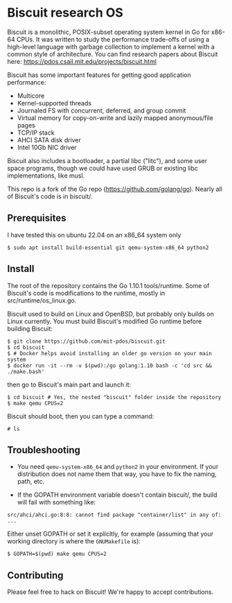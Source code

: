 # Biscuit research OS

Biscuit is a monolithic, POSIX-subset operating system kernel in Go for x86-64
CPUs. It was written to study the performance trade-offs of using a high-level
language with garbage collection to implement a kernel with a common style of
architecture. You can find research papers about Biscuit here:
https://pdos.csail.mit.edu/projects/biscuit.html

Biscuit has some important features for getting good application performance:
- Multicore
- Kernel-supported threads
- Journaled FS with concurrent, deferred, and group commit
- Virtual memory for copy-on-write and lazily mapped anonymous/file pages
- TCP/IP stack
- AHCI SATA disk driver
- Intel 10Gb NIC driver

Biscuit also includes a bootloader, a partial libc ("litc"), and some user
space programs, though we could have used GRUB or existing libc
implementations, like musl.

This repo is a fork of the Go repo (https://github.com/golang/go).  Nearly all
of Biscuit's code is in biscuit/.

## Prerequisites
I have tested this on ubuntu 22.04 on an x86_64 system only
```
$ sudo apt install build-essential git qemu-system-x86_64 python2
```

## Install

The root of the repository contains the Go 1.10.1 tools/runtime. Some of
Biscuit's code is modifications to the runtime, mostly in
src/runtime/os_linux.go.

Biscuit used to build on Linux and OpenBSD, but probably only builds on Linux
currently. You must build Biscuit's modified Go runtime before building
Biscuit:
```
$ git clone https://github.com/mit-pdos/biscuit.git
$ cd biscuit
$ # Docker helps avoid installing an older go version on your main system
$ docker run -it --rm -v $(pwd):/go golang:1.10 bash -c 'cd src && ./make.bash'
```

then go to Biscuit's main part and launch it:
```
$ cd biscuit # Yes, the nested "biscuit" folder inside the repository
$ make qemu CPUS=2
```

Biscuit should boot, then you can type a command:
```
# ls
```

## Troubleshooting

* You need `qemu-system-x86_64` and `python2` in your environment.  If your distribution does not name them that way, you have to fix the naming, path, etc.

* If the GOPATH environment variable doesn't contain biscuit/, the build will fail with something like:
```
src/ahci/ahci.go:8:8: cannot find package "container/list" in any of:
...
```

Either unset GOPATH or set it explicitly, for example (assuming that your working directory is where the `GNUMakefile` is):
```
$ GOPATH=$(pwd) make qemu CPUS=2
```

## Contributing

Please feel free to hack on Biscuit! We're happy to accept contributions.
